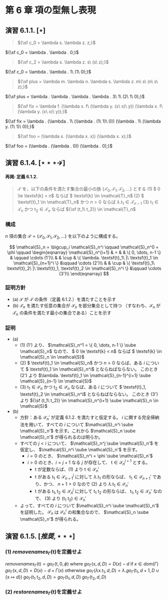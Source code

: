# 第 6 章 項の型無し表現

## 演習 6.1.1. $[\star]$

> ${\sf c_0 = \lambda s. \lambda z. z;}$

${\sf c_0 = \lambda . \lambda . 0;}$

> ${\sf c_2 = \lambda s. \lambda z. s\ (s\ z);}$

${\sf c_0 = \lambda . \lambda . 1\ (1\ 0);}$

> ${\sf plus = \lambda m. \lambda n. \lambda s. \lambda z. m\ s\ (n\ s\ z);}$

${\sf plus = \lambda . \lambda . \lambda . \lambda . 3\ 1\ (2\ 1\ 0);}$

> ${\sf fix = \lambda f. (\lambda x. f\ (\lambda y. (x\ x)\ y)) (\lambda x. f\ (\lambda y. (x\ x)\ y));}$

${\sf fix = \lambda . (\lambda . 1\ (\lambda . (1\ 1)\ 0)) (\lambda . 1\ (\lambda y. (1\ 1)\ 0));}$

> ${\sf foo = (\lambda x. (\lambda x. x)) (\lambda x. x);}$

${\sf foo = (\lambda . (\lambda . 0)) (\lambda . 0);}$

## 演習 6.1.4. $[\star\star\star \nrightarrow]$

#### 再掲: 定義 6.1.2.

> $\mathcal{T}$ を、以下の条件を満たす集合の最小の族 $\{\mathcal{T}_0, \mathcal{T}_1, \mathcal{T}_2, ...\}$ とする
> (1) $ 0 \le \textsf{k} < n$ ならば $ \textsf{k} \in \mathcal{T}_n$
> (2) $ \textsf{t}_1 \in \mathcal{T}_n$ かつ $n > 0$ ならば $\lambda. \textsf{t}_1 \in \mathcal{T}_{n-1}$
> (3) $\textsf{t}_1 \in \mathcal{T}_n$ かつ $\textsf{t}_2 \in \mathcal{T}_n$ ならば ${\sf (t_1\ t_2)} \in \mathcal{T}_n$

### 構成

$n$ 項の集合 $\mathcal{S} = \{\mathcal{S}_0, \mathcal{S}_1, \mathcal{S}_2, ...\}$ を以下のように構成する。

$$
\mathcal{S}_n = \bigcup_i \mathcal{S}_n^i \qquad
\mathcal{S}_n^0 = \phi \qquad
\begin{eqnarray}
\mathcal{S}_n^{i+1} & = &      & \{ 0, \dots, n-1 \} & \qquad \cdots (1')\\
                    &  & \cup & \{ \lambda. \textsf{t}_1\ |\ \textsf{t}_1 \in \mathcal{S}_{n+1}^i \}  &\qquad \cdots (2')\\
                    &  & \cup & \{ \textsf{t}_1\ \textsf{t}_2\ |\ \textsf{t}_1, \textsf{t}_2 \in \mathcal{S}_n^i \}  &\qquad \cdots (3')\\
\end{eqnarray}
$$

### 証明方針

- (a) $\mathcal{S}$ が $\mathcal{T}$ の条件（定義 6.1.2.）を満たすことを示す
- (b) $\mathcal{T}_n$ を満たす任意の集合が $\mathcal{S}_n$ を部分集合として持つ
  （すなわち、$\mathcal{S}_n$ が $\mathcal{T}_n$ の条件を満たす最小の集合である）ことを示す

### 証明

- (a)
  - (1) (1') より、 $\mathcal{S}_n^1 = \{ 0, \dots, n-1 \} \sube \mathcal{S}_n$ なので、  $ 0 \le \textsf{k} < n$ ならば $ \textsf{k} \in \mathcal{S}_n \in \mathcal{S}$
  - (2)  $ \textsf{t}_1 \in \mathcal{S}_n$ かつ $n > 0$ ならば、ある $i$ について $ \textsf{t}_1 \in \mathcal{S}_n^i$ とならねばならない。
    このとき (2') より $\lambda. \textsf{t}_1 \in \mathcal{S}_{n-1}^{i+1} \sube \mathcal{S}_{n-1} \in \mathcal{S}$  
  - (3) $\textsf{t}_1 \in \mathcal{S}_n$ かつ $\textsf{t}_2 \in \mathcal{S}_n$ ならば、ある $i$ について $ \textsf{t}_1, \textsf{t}_2 \in \mathcal{S}_n^i$ とならねばならない。
    このとき (3') より ${\sf (t_1\ t_2)} \in \mathcal{S}_n^{i+1} \sube \mathcal{S}_n \in \mathcal{S}$
- (b)
  - 方針：ある $\mathcal{S}_n'$ が定義 6.1.2. を満たすと仮定する。 $i$ に関する完全帰納法を用いて、すべての $i$ について $\mathcal{S}_n^i \sube \mathcal{S}_n'$ を示す。これから $\mathcal{S}_n \sube \mathcal{S}_n'$ が得られるのは明らか。
  - すべての $j<i$ について、 $\mathcal{S}_n^j \sube \mathcal{S}_n'$ を仮定し、 $\mathcal{S}_n^i \sube \mathcal{S}_n'$ を示す。
    - $i = 0$ のとき、 $\mathcal{S}_n^i = \phi \sube \mathcal{S}_n'$ 
    - $i>0$ のとき、$i = j + 1$ なる $j$ が存在して、 $\textsf{t} \in \mathcal{S}_n^{j+1}$ とする。
      - $\textsf{t}$ が定数ならば、(1) より $\textsf{t} \in \mathcal{S}_n'$ 
      - $\textsf{t}$ がある $\textsf{t}_1 \in \mathcal{S}_{n+1}^j$ に対して $\lambda. \textsf{t}_1$ の形ならば、 $\textsf{t}_1 \in \mathcal{S}_{n+1}'$ であり、かつ、 $n+1>0$ なので (2) より $\lambda. \textsf{t}_1 \in \mathcal{S}_n'$
      - $\textsf{t}$ がある $\textsf{t}_1, \textsf{t}_2 \in \mathcal{S}_n^j$ に対して $\textsf{t}_1\ \textsf{t}_2$ の形ならば、 $\textsf{t}_1, \textsf{t}_2 \in \mathcal{S}_n'$ なので、 (3) より $(\textsf{t}_1\ \textsf{t}_2) \in \mathcal{S}_n'$
  - よって、すべての $i$ について $\mathcal{S}_n^i \sube \mathcal{S}_n'$ を証明した。 $\mathcal{S}_n$ は $\mathcal{S}_n^i$ の和集合なので、 $\mathcal{S}_n \sube \mathcal{S}_n'$ が得られる。

## 演習 6.1.5. $[推奨, \star\star\star]$

### (1) $removenames_\Gamma(\textsf{t})$を定義せよ

$removenames_\Gamma(\textsf{t}) = go_\Gamma(\textsf{t}, 0, \phi)$ 
where
$go_\Gamma(\textsf{x}, d, D) = D(x)-d$ if $x \in dom(\Gamma)$
$go_\Gamma(\textsf{x}, d, D) = D(x)-d+\Gamma(x)$ otherwise
$go_\Gamma(\lambda\textsf{x}. \textsf{t}_1, d, D) = \lambda.go_\Gamma(\textsf{t}_1, d+1, D\cup\{\textsf{x} \mapsto d\})$
$go_\Gamma(\textsf{t}_1\ \textsf{t}_2, d, D) = go_\Gamma(\textsf{t}_1, d, D)\ go_\Gamma(\textsf{t}_2, d, D)$



### (2) $restorenames_\Gamma(\textsf{t})$を定義せよ

